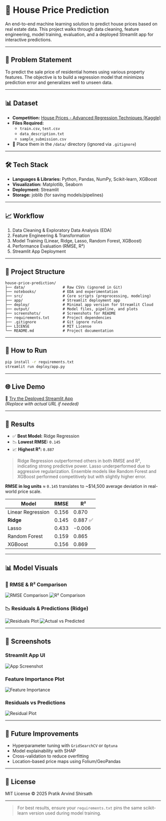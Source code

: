 # 🏡 House Price Prediction

An end-to-end machine learning solution to predict house prices based on real estate data. This project walks through data cleaning, feature engineering, model training, evaluation, and a deployed Streamlit app for interactive predictions.

---

## 📌 Problem Statement

To predict the sale price of residential homes using various property features. The objective is to build a regression model that minimizes prediction error and generalizes well to unseen data.

---

## 📊 Dataset

- **Competition:** [House Prices - Advanced Regression Techniques (Kaggle)](https://www.kaggle.com/competitions/house-prices-advanced-regression-techniques)
- **Files Required:**
  - `train.csv`, `test.csv`
  - `data_description.txt`
  - `sample_submission.csv`
- 📁 Place them in the `/data/` directory (ignored via `.gitignore`)

---

## 🛠️ Tech Stack

- **Languages & Libraries:** Python, Pandas, NumPy, Scikit-learn, XGBoost
- **Visualization:** Matplotlib, Seaborn
- **Deployment:** Streamlit
- **Storage:** joblib (for saving models/pipelines)

---

## 📈 Workflow

1. Data Cleaning & Exploratory Data Analysis (EDA)
2. Feature Engineering & Transformation
3. Model Training (Linear, Ridge, Lasso, Random Forest, XGBoost)
4. Performance Evaluation (RMSE, R²)
5. Streamlit App Deployment

---

## 🧱 Project Structure

```
house-price-prediction/
├── data/                 # Raw CSVs (ignored in Git)
├── notebooks/            # EDA and experimentation
├── src/                  # Core scripts (preprocessing, modeling)
├── app/                  # Streamlit deployment app
├── deploy/               # Minimal app version for Streamlit Cloud
├── output/               # Model files, pipeline, and plots
├── screenshots/          # Screenshots for README
├── requirements.txt      # Project dependencies
├── .gitignore            # Git ignore rules
├── LICENSE               # MIT License
└── README.md             # Project documentation
```

---

## 🚀 How to Run

```bash
pip install -r requirements.txt
streamlit run deploy/app.py
```

---

## 🌐 Live Demo

🔗 [Try the Deployed Streamlit App](https://pratt-house-value.streamlit.app)  
*(Replace with actual URL if needed)*

---

## 📌 Results

- ✅ **Best Model:** Ridge Regression  
- 📉 **Lowest RMSE:** `0.145`  
- 📈 **Highest R²:** `0.887`  

> Ridge Regression outperformed others in both RMSE and R², indicating strong predictive power. Lasso underperformed due to aggressive regularization. Ensemble models like Random Forest and XGBoost performed competitively but with slightly higher error.

**RMSE in log units** ≈ `0.145` translates to ~$14,500 average deviation in real-world price scale.

| Model              | RMSE   | R²      |
|--------------------|--------|---------|
| Linear Regression  | 0.156  | 0.870   |
| **Ridge**          | 0.145  | 0.887 ✅ |
| Lasso              | 0.433  | -0.006  |
| Random Forest      | 0.159  | 0.865   |
| XGBoost            | 0.156  | 0.869   |

---

## 📊 Model Visuals

### 📌 RMSE & R² Comparison
![RMSE Comparison](screenshots/rmse_comparison.png)
![R² Comparison](screenshots/r2_comparison.png)

### 📉 Residuals & Predictions (Ridge)
![Residuals Plot](screenshots/residuals_plot.png)
![Actual vs Predicted](screenshots/Ridge_actual_vs_pred.png)

---

## 📸 Screenshots

### Streamlit App UI
![App Screenshot](screenshots/streamlit_app.png)

### Feature Importance Plot
![Feature Importance](screenshots/feature_importance.png)

### Residuals vs Predictions
![Residual Plot](screenshots/residuals_plot.png)

---

## 🧠 Future Improvements

- Hyperparameter tuning with `GridSearchCV` or `Optuna`
- Model explainability with SHAP
- Cross-validation to reduce overfitting
- Location-based price maps using Folium/GeoPandas

---

## 🪪 License

MIT License © 2025 Pratik Arvind Shirsath

---

> For best results, ensure your `requirements.txt` pins the same scikit-learn version used during model training.
